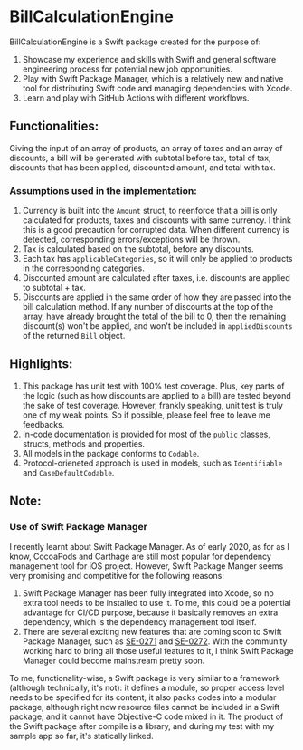 # BillCalculationEngine

BillCalculationEngine is a Swift package created for the purpose of:
1. Showcase my experience and skills with Swift and general software engineering process for potential new job opportunities.
2. Play with Swift Package Manager, which is a relatively new and native tool for distributing Swift code and managing dependencies with Xcode.
3. Learn and play with GitHub Actions with different workflows.

## Functionalities:
Giving the input of an array of products, an array of taxes and an array of discounts, a bill will be generated with subtotal before tax, total of tax, discounts that has been applied, discounted amount, and total with tax.

### Assumptions used in the implementation:
1. Currency is built into the `Amount` struct, to reenforce that a bill is only calculated for products, taxes and discounts with same currency. I think this is a good precaution for corrupted data. When different currency is detected, corresponding errors/exceptions will be thrown.
2. Tax is calculated based on the subtotal, before any discounts.
3. Each tax has `applicableCategories`, so it will only be applied to products in the corresponding categories. 
4. Discounted amount are calculated after taxes, i.e. discounts are applied to subtotal + tax.
5. Discounts are applied in the same order of how they are passed into the bill calculation method. If any number of discounts at the top of the array, have already brought the total of the bill to 0, then the remaining discount(s) won't be applied, and won't be included in `appliedDiscounts` of the returned `Bill` object. 


## Highlights:
1. This package has unit test with 100% test coverage. Plus, key parts of the logic (such as how discounts are applied to a bill) are tested beyond the sake of test coverage. However, frankly speaking, unit test is truly one of my weak points. So if possible, please feel free to leave me feedbacks.
2. In-code documentation is provided for most of the `public` classes, structs, methods and properties.
3. All models in the package conforms to `Codable`.
4. Protocol-orieneted approach is used in models, such as `Identifiable` and `CaseDefaultCodable`.

## Note:
### Use of Swift Package Manager
I recently learnt about Swift Package Manager. As of early 2020, as for as I know, CocoaPods and Carthage are still most popular for dependency management tool for iOS project. However, Swift Package Manger seems very promising and competitive for the following reasons: 

1. Swift Package Manager has been fully integrated into Xcode, so no extra tool needs to be installed to use it. To me, this could be a potential advantage for CI/CD purpose, because it basically removes an extra dependency, which is the dependency management tool itself.
2. There are several exciting new features that are coming soon to Swift Package Manager, such as [SE-0271](https://github.com/apple/swift-evolution/blob/master/proposals/0271-package-manager-resources.md) and [SE-0272](https://github.com/apple/swift-evolution/blob/master/proposals/0272-swiftpm-binary-dependencies.md). With the community working hard to bring all those useful features to it, I think Swift Package Manager could become mainstream pretty soon.

To me, functionality-wise, a Swift package is very similar to a framework (although technically, it's not): it defines a module, so proper access level needs to be specified for its content; it also packs codes into a modular package, although right now resource files cannot be included in a Swift package, and it cannot have Objective-C code mixed in it. The product of the Swift package after compile is a library, and during my test with my sample app so far, it's statically linked.
